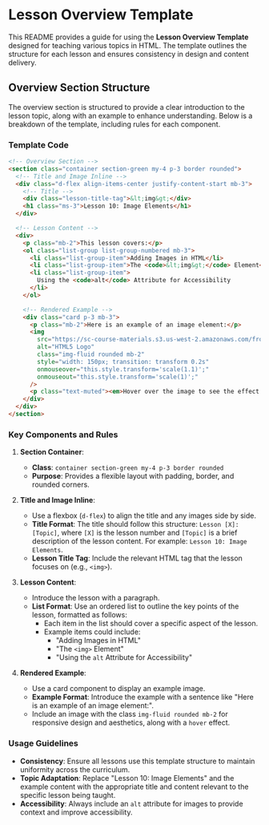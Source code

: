 # Lesson Overview Template

This README provides a guide for using the **Lesson Overview Template** designed for teaching various topics in HTML. The template outlines the structure for each lesson and ensures consistency in design and content delivery.

## Overview Section Structure

The overview section is structured to provide a clear introduction to the lesson topic, along with an example to enhance understanding. Below is a breakdown of the template, including rules for each component.

### Template Code

```html
<!-- Overview Section -->
<section class="container section-green my-4 p-3 border rounded">
  <!-- Title and Image Inline -->
  <div class="d-flex align-items-center justify-content-start mb-3">
    <!-- Title -->
    <div class="lesson-title-tag">&lt;img&gt;</div>
    <h1 class="ms-3">Lesson 10: Image Elements</h1>
  </div>

  <!-- Lesson Content -->
  <div>
    <p class="mb-2">This lesson covers:</p>
    <ol class="list-group list-group-numbered mb-3">
      <li class="list-group-item">Adding Images in HTML</li>
      <li class="list-group-item">The <code>&lt;img&gt;</code> Element</li>
      <li class="list-group-item">
        Using the <code>alt</code> Attribute for Accessibility
      </li>
    </ol>

    <!-- Rendered Example -->
    <div class="card p-3 mb-3">
      <p class="mb-2">Here is an example of an image element:</p>
      <img
        src="https://sc-course-materials.s3.us-west-2.amazonaws.com/frontend-course/assets/html/html5-logo-trans.png"
        alt="HTML5 Logo"
        class="img-fluid rounded mb-2"
        style="width: 150px; transition: transform 0.2s"
        onmouseover="this.style.transform='scale(1.1)';"
        onmouseout="this.style.transform='scale(1)';"
      />
      <p class="text-muted"><em>Hover over the image to see the effect!</em></p>
    </div>
  </div>
</section>
```

### Key Components and Rules

1. **Section Container**:

   - **Class**: `container section-green my-4 p-3 border rounded`
   - **Purpose**: Provides a flexible layout with padding, border, and rounded corners.

2. **Title and Image Inline**:

   - Use a flexbox (`d-flex`) to align the title and any images side by side.
   - **Title Format**: The title should follow this structure: `Lesson [X]: [Topic]`, where `[X]` is the lesson number and `[Topic]` is a brief description of the lesson content. For example: `Lesson 10: Image Elements`.
   - **Lesson Title Tag**: Include the relevant HTML tag that the lesson focuses on (e.g., `<img>`).

3. **Lesson Content**:

   - Introduce the lesson with a paragraph.
   - **List Format**: Use an ordered list to outline the key points of the lesson, formatted as follows:
     - Each item in the list should cover a specific aspect of the lesson.
     - Example items could include:
       - "Adding Images in HTML"
       - "The `<img>` Element"
       - "Using the `alt` Attribute for Accessibility"

4. **Rendered Example**:
   - Use a card component to display an example image.
   - **Example Format**: Introduce the example with a sentence like "Here is an example of an image element:".
   - Include an image with the class `img-fluid rounded mb-2` for responsive design and aesthetics, along with a `hover` effect.

### Usage Guidelines

- **Consistency**: Ensure all lessons use this template structure to maintain uniformity across the curriculum.
- **Topic Adaptation**: Replace "Lesson 10: Image Elements" and the example content with the appropriate title and content relevant to the specific lesson being taught.
- **Accessibility**: Always include an `alt` attribute for images to provide context and improve accessibility.
